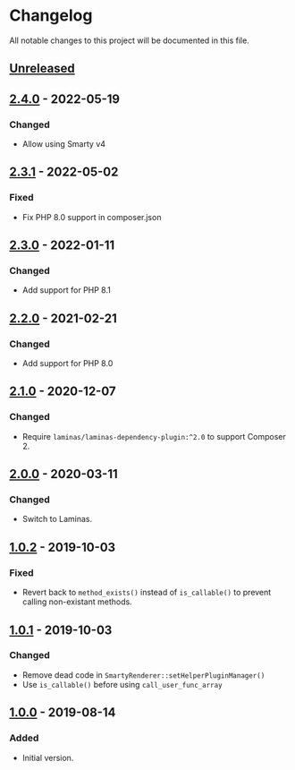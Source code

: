 # Changelog
All notable changes to this project will be documented in this file.

## [Unreleased]

## [2.4.0] - 2022-05-19
### Changed
- Allow using Smarty v4

## [2.3.1] - 2022-05-02
### Fixed
- Fix PHP 8.0 support in composer.json

## [2.3.0] - 2022-01-11
### Changed
- Add support for PHP 8.1

## [2.2.0] - 2021-02-21
### Changed
- Add support for PHP 8.0

## [2.1.0] - 2020-12-07
### Changed
- Require `laminas/laminas-dependency-plugin:^2.0` to support Composer 2.

## [2.0.0] - 2020-03-11
### Changed
- Switch to Laminas.

## [1.0.2] - 2019-10-03
### Fixed
- Revert back to `method_exists()` instead of `is_callable()` to prevent calling non-existant methods.

## [1.0.1] - 2019-10-03
### Changed
- Remove dead code in `SmartyRenderer::setHelperPluginManager()`
- Use `is_callable()` before using `call_user_func_array`


## [1.0.0] - 2019-08-14
### Added
- Initial version.

[Unreleased]: https://github.com/gkralik/zf3-smarty-module/compare/2.4.0...HEAD
[2.4.0]: https://github.com/gkralik/zf3-smarty-module/compare/2.3.1...2.4.0
[2.3.1]: https://github.com/gkralik/zf3-smarty-module/compare/2.3.0...2.3.1
[2.3.0]: https://github.com/gkralik/zf3-smarty-module/compare/2.2.0...2.3.0
[2.2.0]: https://github.com/gkralik/zf3-smarty-module/compare/2.1.0...2.2.0
[2.1.0]: https://github.com/gkralik/zf3-smarty-module/compare/2.0.0...2.1.0
[2.0.0]: https://github.com/gkralik/zf3-smarty-module/compare/1.0.2...2.0.0
[1.0.2]: https://github.com/gkralik/zf3-smarty-module/compare/1.0.1...1.0.2
[1.0.1]: https://github.com/gkralik/zf3-smarty-module/compare/1.0.0...1.0.1
[1.0.0]: https://github.com/gkralik/zf3-smarty-module/releases/tag/1.0.0
